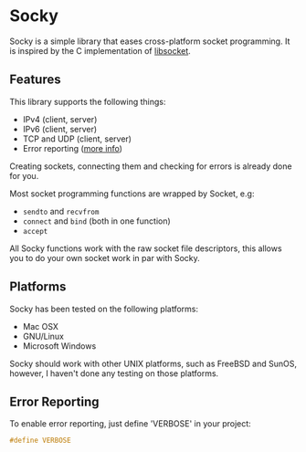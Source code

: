 # Socky

Socky is a simple library that eases cross-platform socket programming. It is inspired by the C implementation of [libsocket](https://github.com/dermesser/libsocket).

## Features

This library supports the following things:

- IPv4 (client, server)
- IPv6 (client, server)
- TCP and UDP (client, server)
- Error reporting ([more info](#more_info))

Creating sockets, connecting them and checking for errors is already done for you.

Most socket programming functions are wrapped by Socket, e.g:

- `sendto` and `recvfrom`
- `connect` and `bind` (both in one function)
- `accept`

All Socky functions work with the raw socket file descriptors, this allows you to do your own socket work in par with Socky.

## Platforms

Socky has been tested on the following platforms:

- Mac OSX
- GNU/Linux
- Microsoft Windows

Socky should work with other UNIX platforms, such as FreeBSD and SunOS, however, I haven't done any testing on those platforms.

## Error Reporting

To enable error reporting, just define 'VERBOSE' in your project:

```c
#define VERBOSE
```